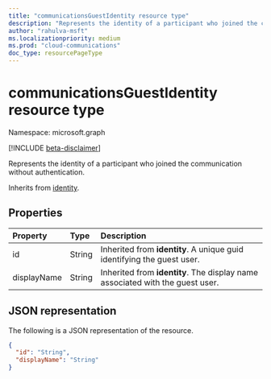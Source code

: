 ```yaml
--- 
title: "communicationsGuestIdentity resource type"
description: "Represents the identity of a participant who joined the communication without authentication."
author: "rahulva-msft"
ms.localizationpriority: medium
ms.prod: "cloud-communications"
doc_type: resourcePageType
---
```


# communicationsGuestIdentity resource type

Namespace: microsoft.graph

[!INCLUDE [beta-disclaimer](../../includes/beta-disclaimer.md)]

Represents the identity of a participant who joined the communication without authentication.

Inherits from [identity](identity.md).

## Properties

| Property                       | Type                        | Description                                                                                                                                       |
| :----------------------------- | :---------------------------| :-------------------------------------------------------------------------------------------------------------------------------------------------|
| id | String | Inherited from **identity**. A unique guid identifying the guest user. |
| displayName | String | Inherited from **identity**. The display name associated with the guest user. |

## JSON representation

The following is a JSON representation of the resource.

<!-- {
  "blockType": "resource",
  "@odata.type": "microsoft.graph.communicationsGuestIdentity",
  "optionalProperties": [
    "displayName"
  ],
} -->
```json
{
  "id": "String",
  "displayName": "String"
}
```
